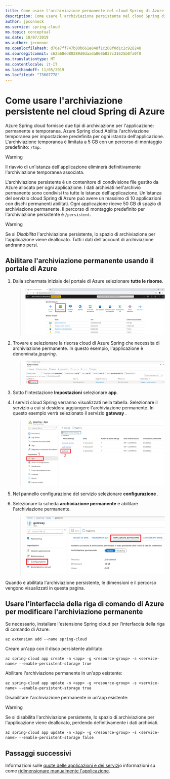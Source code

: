 ```yaml
---
title: Come usare l'archiviazione permanente nel cloud Spring di Azure | Microsoft Docs
description: Come usare l'archiviazione persistente nel cloud Spring di Azure
author: jpconnock
ms.service: spring-cloud
ms.topic: conceptual
ms.date: 10/07/2019
ms.author: jeconnoc
ms.openlocfilehash: d70e7ff747b80b661e848f1c208f0d1c2c928248
ms.sourcegitcommit: c62a68ed80289d0daada860b837c31625b0fa0f0
ms.translationtype: MT
ms.contentlocale: it-IT
ms.lasthandoff: 11/05/2019
ms.locfileid: "73607778"
---
```

# <a name="how-to-use-persistent-storage-in-azure-spring-cloud"></a>Come usare l'archiviazione persistente nel cloud Spring di Azure

Azure Spring cloud fornisce due tipi di archiviazione per l'applicazione: permanente e temporanea.  Azure Spring cloud Abilita l'archiviazione temporanea per impostazione predefinita per ogni istanza dell'applicazione. L'archiviazione temporanea è limitata a 5 GB con un percorso di montaggio predefinito: `/tmp`.

> [!WARNING]
> Il riavvio di un'istanza dell'applicazione eliminerà definitivamente l'archiviazione temporanea associata.

L'archiviazione persistente è un contenitore di condivisione file gestito da Azure allocato per ogni applicazione. I dati archiviati nell'archivio permanente sono condivisi tra tutte le istanze dell'applicazione. Un'istanza del servizio cloud Spring di Azure può avere un massimo di 10 applicazioni con dischi permanenti abilitati. Ogni applicazione riceve 50 GB di spazio di archiviazione permanente. Il percorso di montaggio predefinito per l'archiviazione persistente è `/persistent`.

> [!WARNING]
> Se si *Disabilita* l'archiviazione persistente, lo spazio di archiviazione per l'applicazione viene deallocato.  Tutti i dati dell'account di archiviazione andranno persi. 

## <a name="enable-persistent-storage-using-the-azure-portal"></a>Abilitare l'archiviazione permanente usando il portale di Azure

1. Dalla schermata iniziale del portale di Azure selezionare **tutte le risorse**.

     >![Individuare l'icona tutte le risorse](media/portal-all-resources.jpg)

1. Trovare e selezionare la risorsa cloud di Azure Spring che necessita di archiviazione permanente.  In questo esempio, l'applicazione è denominata *jpspring*.

    > ![Individuare il applicationb](media/select-service.jpg)

1. Sotto l'intestazione **Impostazioni** selezionare **app**.

1. I servizi cloud Spring verranno visualizzati nella tabella.  Selezionare il servizio a cui si desidera aggiungere l'archiviazione permanente.  In questo esempio verrà selezionato il servizio **gateway** .

    > ![Selezionare il servizio](media/select-gateway.jpg)

1. Nel pannello configurazione del servizio selezionare **configurazione** .

1. Selezionare la scheda **archiviazione permanente** e abilitare l'archiviazione permanente.

    > ![Abilita archiviazione permanente](media/enable-persistent-storage.jpg)

Quando è abilitata l'archiviazione persistente, le dimensioni e il percorso vengono visualizzati in questa pagina.

## <a name="use-the-azure-cli-to-modify-persistent-storage"></a>Usare l'interfaccia della riga di comando di Azure per modificare l'archiviazione permanente

Se necessario, installare l'estensione Spring cloud per l'interfaccia della riga di comando di Azure:

```azurecli
az extension add --name spring-cloud
```

Creare un'app con il disco persistente abilitato:
 
```azurecli
az spring-cloud app create -n <app> -g <resource-group> -s <service-name> --enable-persistent-storage true
```

Abilitare l'archiviazione permanente in un'app esistente:

```azurecli
az spring-cloud app update -n <app> -g <resource-group> -s <service-name> --enable-persistent-storage true
``` 

Disabilitare l'archiviazione permanente in un'app esistente:

> [!WARNING]
> Se si disabilita l'archiviazione persistente, lo spazio di archiviazione per l'applicazione viene deallocato, perdendo definitivamente i dati archiviati. 

```azurecli
az spring-cloud app update -n <app> -g <resource-group> -s <service-name> --enable-persistent-storage false
```

## <a name="next-steps"></a>Passaggi successivi

Informazioni sulle [quote delle applicazioni e dei servizi](spring-cloud-quotas.md)o informazioni su come [ridimensionare manualmente l'applicazione](spring-cloud-tutorial-scale-manual.md).